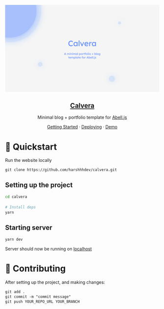 <p align="center">
  <img src="https://github.com/harshhhdev/calvera/blob/master/src/static-assets/Calvera.png?raw=true" />
  <a href="https://geethoob.vercel.app/">
    <h2 align="center">Calvera</h2>
  </a>
</p> 
<p align="center">Minimal blog + portfolio template for <a href="https://abelljs.org/">Abell.js</a></p>
<p align="center">
  <a href="https://harshhhdev.github.io/calvera/getting-started">Getting Started</a>
    ·
  <a href="https://harshhhdev.github.io/calvera/deployment">Deploying</a>
    ·
  <a href="https://harshhhdev.github.io/calvera">Demo</a>
 </p>

# 🚀 Quickstart 

Run the website locally

```
git clone https://github.com/harshhhdev/calvera.git
```

## Setting up the project

```bash
cd calvera

# Install deps
yarn
```

## Starting server

```bash
yarn dev
```

Server should now be running on [localhost](https://localhost:3000)

# 🤞 Contributing

After setting up the project, and making changes:

```git
git add .
git commit -m "commit message"
git push YOUR_REPO_URL YOUR_BRANCH
```
